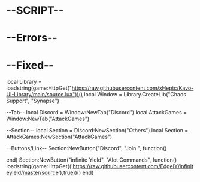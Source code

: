 # --SCRIPT--
# --Errors--
# --Fixed--
local Library = loadstring(game:HttpGet("https://raw.githubusercontent.com/xHeptc/Kavo-UI-Library/main/source.lua"))()
local Window = Library.CreateLib("Chaos Support", "Synapse")
 
--Tab--
local Discord = Window:NewTab("Discord")
local AttackGames = Window:NewTab("AttackGames")
 
 
--Section--
local Section = Discord:NewSection("Others")
local Section = AttackGames:NewSection("AttackGames")
 
 
--Buttons/Link--
Section:NewButton("Discord", "Join ", function()
 
end)
Section:NewButton("infinite Yield", "Alot Commands", function()
    loadstring(game:HttpGet(('https://raw.githubusercontent.com/EdgeIY/infiniteyield/master/source'),true))()
end)
